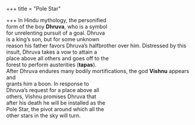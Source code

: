 +++
title = "Pole Star"

+++
In Hindu mythology, the personified  
form of the boy **Dhruva**, who is a symbol  
for unrelenting pursuit of a goal. Dhruva  
is a king’s son, but for some unknown  
reason his father favors Dhruva’s halfbrother over him. Distressed by this  
insult, Dhruva takes a vow to attain a  
place above all others and goes off to the  
forest to perform austerities (**tapas**).  
After Dhruva endures many bodily mortifications, the god **Vishnu** appears and  
grants him a boon. In response to  
Dhruva’s request for a place above all  
others, Vishnu promises Dhruva that  
after his death he will be installed as the  
Pole Star, the pivot around which all the  
other stars in the sky will turn.
